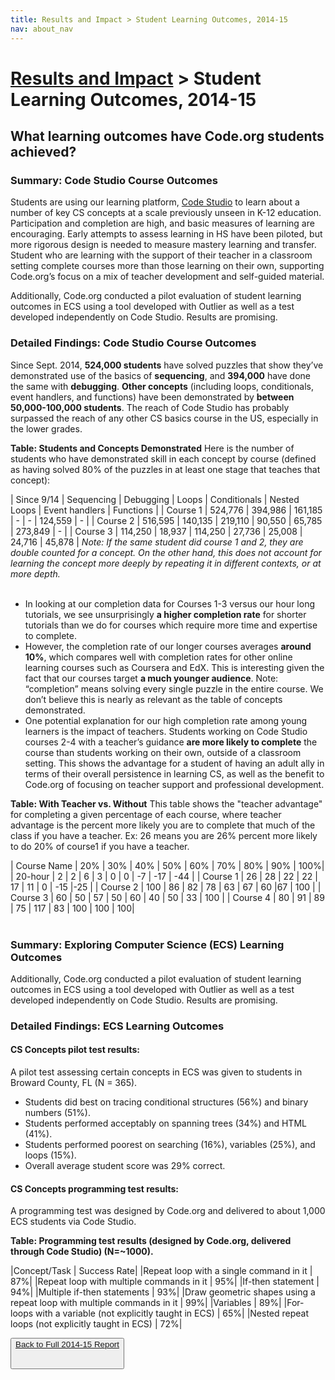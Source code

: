 ```yaml
---
title: Results and Impact > Student Learning Outcomes, 2014-15
nav: about_nav
---
```


# [Results and Impact](/about/impact) > Student Learning Outcomes, 2014-15

## What learning outcomes have Code.org students achieved?

### Summary: Code Studio Course Outcomes
Students are using our learning platform, [Code Studio](http://studio.code.org) to learn about a number of key CS concepts at a scale previously unseen in K-12 education. Participation and completion are high, and basic measures of learning are encouraging. Early attempts to assess learning in HS have been piloted, but more rigorous design is needed to measure mastery learning and transfer. Student who are learning with the support of their teacher in a classroom setting complete courses more than those learning on their own, supporting Code.org’s focus on a mix of teacher development and self-guided material. 

Additionally, Code.org conducted a pilot evaluation of student learning outcomes in ECS using a tool developed with Outlier as well as a test developed independently on Code Studio. Results are promising.

### Detailed Findings: Code Studio Course Outcomes

Since Sept. 2014, **524,000 students** have solved puzzles that show they’ve demonstrated use of the basics of **sequencing**, and **394,000** have done the same with **debugging**. **Other concepts** (including loops, conditionals, event handlers, and functions) have been demonstrated by **between 50,000-100,000 students**. The reach of Code Studio has probably surpassed the reach of any other CS basics course in the US, especially in the lower grades.

**Table: Students and Concepts Demonstrated**
Here is the number of students who have demonstrated skill in  each concept by course (defined as having solved 80% of the puzzles in at least one stage that teaches that concept):


| Since 9/14 | Sequencing | Debugging | Loops | Conditionals | Nested Loops | Event handlers | Functions |
| Course 1 | 524,776 | 394,986 | 161,185 | -  | -  |  124,559 | -  |
| Course 2 | 516,595 | 140,135 | 219,110 | 90,550 | 65,785 | 273,849 | -  |
| Course 3 | 114,250 | 18,937 | 114,250 | 27,736 | 25,008 | 24,716 | 45,878 |
*Note: If the same student did course 1 and 2, they are double counted for a concept. On the other hand, this does not account for learning the concept more deeply by repeating it in different contexts, or at more depth.*
<br/>
<br/>

- In looking at our completion data for Courses 1-3 versus our hour long tutorials, we see unsurprisingly **a higher completion rate** for shorter tutorials than we do for courses which require more time and expertise to complete. 
- However, the completion rate of our longer courses averages **around 10%**, which compares well with completion rates for other online learning courses such as Coursera and EdX. This is interesting given the fact that our courses target **a much younger audience**. Note: “completion” means solving every single puzzle in the entire course. We don’t believe this is nearly as relevant as the table of concepts demonstrated.
- One potential explanation for our high completion rate among young learners is the impact of teachers. Students working on Code Studio courses 2-4 with a teacher’s guidance **are more likely to complete** the course than students working on their own, outside of a classroom setting. This shows the advantage for a student of having an adult ally in terms of their overall persistence in learning CS, as well as the benefit to Code.org of focusing on teacher support and professional development.

**Table: With Teacher vs. Without**
This table shows the "teacher advantage" for completing a given percentage of each course, where teacher advantage is the percent more likely you are to complete that much of the class if you have a teacher. Ex: 26 means you are 26% percent more likely to do 20% of course1 if you have a teacher.

| Course Name | 20% | 30% | 40% | 50% | 60% | 70% | 80% | 90% | 100%|
| 20-hour | 2 | 2 | 6 | 3 | 0 | 0 | -7 | -17 | -44 |
| Course 1 | 26 | 28 | 22 | 22 | 17 | 11 | 0 | -15 |-25 |
| Course 2 | 100 | 86 | 82 | 78 | 63 | 67 | 60 |67  | 100 |
| Course 3 | 60 | 50 | 57 | 50 | 60 | 40 | 50 | 33 | 100 |
| Course 4 | 80 | 91 | 89 | 75 | 117 | 83 | 100 | 100 | 100|
<br/>
<br/>

### Summary: Exploring Computer Science (ECS) Learning Outcomes
Additionally, Code.org conducted a pilot evaluation of student learning outcomes in ECS using a tool developed with Outlier as well as a test developed independently on Code Studio. Results are promising.

### Detailed Findings: ECS Learning Outcomes

#### CS Concepts pilot test results: 
A pilot test assessing certain concepts in ECS was given to students in Broward County, FL (N = 365).

- Students did best on tracing conditional structures (56%) and binary numbers (51%). 
- Students performed acceptably on spanning trees (34%) and HTML (41%). 
- Students performed poorest on searching (16%), variables (25%), and loops (15%).
- Overall average student score was 29% correct.

#### CS Concepts programming test results:
A programming test was designed by Code.org and delivered to about 1,000 ECS students via Code Studio.

**Table: Programming test results (designed by Code.org, delivered through Code Studio) (N=~1000).** 

|Concept/Task | Success Rate|
|Repeat loop with a single command in it | 87%|
|Repeat loop with multiple commands in it | 95%|
|If-then statement | 94%|
|Multiple if-then statements | 93%|
|Draw geometric shapes using a repeat loop with multiple commands in it | 99%|
|Variables | 89%|
|For-loops with a variable (not explicitly taught in ECS) | 65%|
|Nested repeat loops (not explicitly taught in ECS) | 72%|

[<button>Back to Full 2014-15 Report](/about/impact)<br /><br/>

